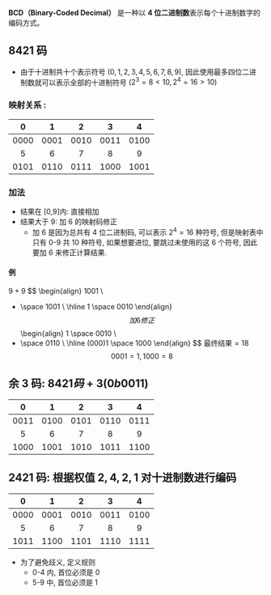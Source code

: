 **BCD（Binary-Coded Decimal）** 是一种以 **4 位二进制数**表示每个十进制数字的编码方式。
## 8421 码
- 由于十进制共十个表示符号 ($0,1,2,3,4,5,6,7,8,9$), 因此使用最多四位二进制数就可以表示全部的十进制符号 ($2^3=8 \lt 10, 2^4 = 16 \gt 10$)
### 映射关系 :

|  0   |  1   |  2   |  3   |  4   |
| :--: | :--: | :--: | :--: | :--: |
| 0000 | 0001 | 0010 | 0011 | 0100 |
|  5   |  6   |  7   |  8   |  9   |
| 0101 | 0110 | 0111 | 1000 | 1001 |
### 加法
- 结果在 [0,9]内: 直接相加
- 结果大于 9: 加 6 的映射码修正
	- 加 6 是因为总共有 4 位二进制码, 可以表示 $2^4=16$ 种符号, 但是映射表中只有 0-9 共 10 种符号, 如果想要进位, 要跳过未使用的这 6 个符号, 因此要加 6 来修正计算结果.
#### 例
$9 + 9$
$$
\begin{align}
1001 \\
+ \space 1001 \\
\hline
1 \space 0010
\end{align}
$$
加 6 修正
$$
\begin{align}
1 \space 0010 \\
+ \space 0110 \\
\hline
(000)1 \space 1000
\end{align}
$$
最终结果$=18$
$$
0001=1, 1000=8
$$
## 余 $3$ 码: $8421 码 + 3(0b0011)$

|  0   |  1   |  2   |  3   |  4   |
| :--: | :--: | :--: | :--: | :--: |
| 0011 | 0100 | 0101 | 0110 | 0111 |
|  5   |  6   |  7   |  8   |  9   |
| 1000 | 1001 | 1010 | 1011 | 1100 |
## $2421$ 码: 根据权值 $2,4,2,1$ 对十进制数进行编码

|  0   |  1   |  2   |  3   |  4   |
| :--: | :--: | :--: | :--: | :--: |
| 0000 | 0001 | 0010 | 0011 | 0100 |
|  5   |  6   |  7   |  8   |  9   |
| 1011 | 1100 | 1101 | 1110 | 1111 |
- 为了避免歧义, 定义规则
	- 0-4 内, 首位必须是 0
	- 5-9 中, 首位必须是 1

